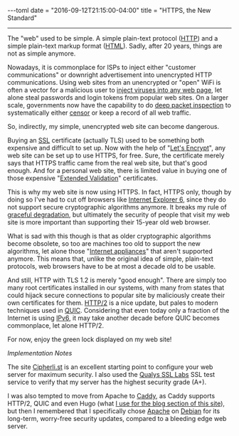 ---toml
date = "2016-09-12T21:15:00-04:00"
title = "HTTPS, the New Standard"

---

The "web" used to be simple. A simple plain-text protocol ([HTTP](https://en.wikipedia.org/wiki/Hypertext_Transfer_Protocol)) and a simple plain-text markup format ([HTML](https://en.wikipedia.org/wiki/HTML)). Sadly, after 20 years, things are not as simple anymore.

Nowadays, it is commonplace for ISPs to inject either "customer communications" or downright advertisement into unencrypted HTTP communications. Using web sites from an unencrypted or "open" WiFi is often a vector for a malicious user to [inject viruses into any web page](https://en.wikipedia.org/wiki/Iframe_virus), let alone steal passwords and login tokens from popular web sites. On a larger scale, governments now have the capability to do [deep packet inspection](https://en.wikipedia.org/wiki/Deep_packet_inspection) to systematically either [censor](https://citizenlab.org/2013/06/o-pakistan/) or keep a record of all web traffic.

So, indirectly, my simple, unencrypted web site can become dangerous.

Buying an [SSL](https://en.wikipedia.org/wiki/Transport_Layer_Security) certificate (actually TLS) used to be something both expensive and difficult to set up. Now with the help of "[Let's Encrypt](https://letsencrypt.org/)", any web site can be set up to use HTTPS, for free. Sure, the certificate merely says that HTTPS traffic came from the real web site, but that's good enough. And for a personal web site, there is limited value in buying one of those expensive "[Extended Validation](https://en.wikipedia.org/wiki/Extended_Validation_Certificate)" certificates.

This is why my web site is now using HTTPS. In fact, HTTPS only, though by doing so I've had to cut off browsers like [Internet Explorer 6](https://en.wikipedia.org/wiki/Internet_Explorer_version_history#Microsoft_Internet_Explorer_6), since they do not support secure cryptographic algorithms anymore. It breaks my rule of [graceful degradation](https://benad.me/meta_future.html), but ultimately the security of people that visit my web site is more important than supporting their 15-year old web browser.

What is sad with this though is that as older cryptographic algorithms become obsolete, so too are machines too old to support the new algorithms, let alone those "[Internet appliances](https://en.wikipedia.org/wiki/Internet_appliance)" that aren't supported anymore. This means that, unlike the original idea of simple, plain-text protocols, web browsers have to be at most a decade old to be usable.

And still, HTTP with TLS 1.2 is merely "good enough". There are simply too many root certificates installed in our systems, with many from states that could hijack secure connections to popular site by maliciously create their own certificates for them. [HTTP/2](https://en.wikipedia.org/wiki/HTTP/2) is a nice update, but pales to modern techniques used in [QUIC](https://tools.ietf.org/html/draft-hamilton-early-deployment-quic-00). Considering that even today only a fraction of the Internet is using [IPv6](https://en.wikipedia.org/wiki/IPv6), it may take another decade before QUIC becomes commonplace, let alone HTTP/2.

For now, enjoy the green lock displayed on my web site!

*Implementation Notes*

The site [Cipherli.st](https://cipherli.st/) is an excellent starting point to configure your web server for maximum security. I also used the [Qualys SSL Labs](https://www.ssllabs.com/ssltest/) SSL test service to verify that my server has the highest security grade (A+). 

I was also tempted to move from Apache to [Caddy](https://en.wikipedia.org/wiki/Caddy_%28web_server%29), as Caddy supports HTTP/2, QUIC and even Hugo (what [I use for the blog section of this site](https://benad.me/meta_blog.html)), but then I remembered that I specifically chose [Apache](https://httpd.apache.org/) on [Debian](https://www.debian.org/) for its long-term, worry-free security updates, compared to a bleeding edge web server.